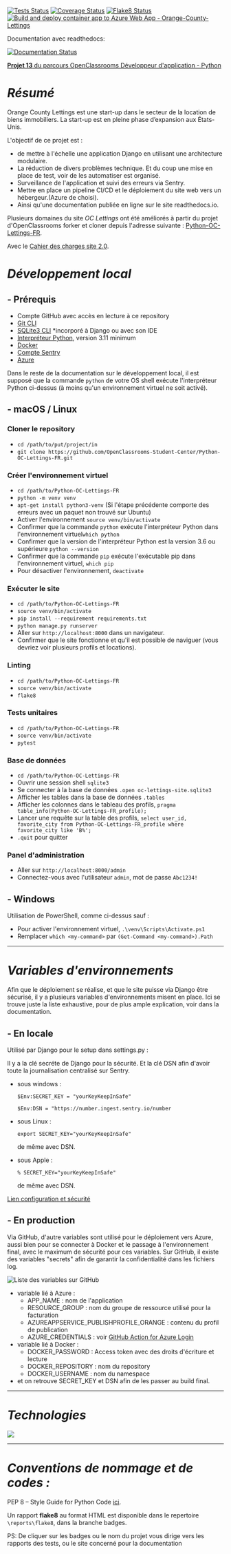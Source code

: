 [![Tests Status](https://github.com/Nathom78/Python-OC-Lettings-FR/blob/badges/master/reports/tests-badge.svg?raw=true)](http://htmlpreview.github.io/?https://github.com/Nathom78/Python-OC-Lettings-FR/blob/badges/master/reports/junit/index.html)
[![Coverage Status](https://github.com/Nathom78/Python-OC-Lettings-FR/blob/badges/master/reports/coverage-badge.svg?raw=true)](http://htmlpreview.github.io/?https://github.com/Nathom78/Python-OC-Lettings-FR/blob/badges/master/reports/coverage/index.html)
[![Flake8 Status](https://github.com/Nathom78/Python-OC-Lettings-FR/blob/badges/master/reports/flake8-badge.svg?raw=true)](http://htmlpreview.github.io/?https://github.com/Nathom78/Python-OC-Lettings-FR/blob/badges/master/reports/flake8/index.html)
[![Build and deploy container app to Azure Web App - Orange-County-Lettings](https://github.com/Nathom78/Python-OC-Lettings-FR/actions/workflows/master_ORANGE_COUNTY_LETTINGS.yml/badge.svg)](https://github.com/Nathom78/Python-OC-Lettings-FR/actions/workflows/master_ORANGE_COUNTY_LETTINGS.yml)

Documentation avec readthedocs:

[![Documentation Status](https://readthedocs.org/projects/thomas-python-oc-lettings-fr/badge/?version=latest)](https://thomas-python-oc-lettings-fr.readthedocs.io/fr/latest/?badge=latest)

[**Projet 13** du parcours OpenClassrooms Développeur d'application - Python](https://openclassrooms.com/fr/paths/518/projects/841/assignment)

# *Résumé*

Orange County Lettings est une start-up dans le secteur de la location de biens immobiliers.
La start-up est en pleine phase d’expansion aux États-Unis. 

L'objectif de ce projet est :
- de mettre à l'échelle une application Django en utilisant une architecture modulaire.
- La réduction de divers problèmes technique. Et du coup une mise en place de test, voir de les automatiser est organisé.
- Surveillance de l'application et suivi des erreurs via Sentry.
- Mettre en place un pipeline CI/CD et le déploiement du site web vers un hébergeur.(Azure de choisi).
- Ainsi qu'une documentation publiée en ligne sur le site readthedocs.io.

Plusieurs domaines du site *OC Lettings* ont été améliorés à partir du projet d'OpenClassrooms forker et cloner depuis l'adresse suivante :
[Python-OC-Lettings-FR](https://github.com/OpenClassrooms-Student-Center/Python-OC-Lettings-FR).

Avec le
[Cahier des charges site 2.0](https://s3.eu-west-1.amazonaws.com/course.oc-static.com/projects/Python+FR/841+Mettez+%C3%A0+l'%C3%A9chelle+une+application+Django+en+utilisant+une+architecture+modulaire/Site+web+2.0+-+caracte%CC%81ristiques+et+ame%CC%81liorations.pdf).

# *Développement local*

## - Prérequis

- Compte GitHub avec accès en lecture à ce repository
- [Git CLI](https://git-scm.com/downloads)
- [SQLite3 CLI](https://sqlite.org/download.html) *incorporé à Django ou avec son IDE
- [Interpréteur Python](https://www.python.org/downloads/), version 3.11 minimum
- [Docker](https://www.docker.com/products/docker-desktop/) 
- [Compte Sentry](https://sentry.io/signup/)
- [Azure](https://azure.microsoft.com/fr-fr/free/)

Dans le reste de la documentation sur le développement local, il est supposé que la commande `python` de votre OS shell exécute l'interpréteur Python ci-dessus (à moins qu'un environnement virtuel ne soit activé).

## - macOS / Linux

### Cloner le repository


- `cd /path/to/put/project/in`
- `git clone https://github.com/OpenClassrooms-Student-Center/Python-OC-Lettings-FR.git`

### Créer l'environnement virtuel

- `cd /path/to/Python-OC-Lettings-FR`
- `python -m venv venv`
- `apt-get install python3-venv` (Si l'étape précédente comporte des erreurs avec un paquet non trouvé sur Ubuntu)
- Activer l'environnement `source venv/bin/activate`
- Confirmer que la commande `python` exécute l'interpréteur Python dans l'environnement virtuel`which python`
- Confirmer que la version de l'interpréteur Python est la version 3.6 ou supérieure `python --version`
- Confirmer que la commande `pip` exécute l'exécutable pip dans l'environnement virtuel, `which pip`
- Pour désactiver l'environnement, `deactivate`

### Exécuter le site

- `cd /path/to/Python-OC-Lettings-FR`
- `source venv/bin/activate`
- `pip install --requirement requirements.txt`
- `python manage.py runserver`
- Aller sur `http://localhost:8000` dans un navigateur.
- Confirmer que le site fonctionne et qu'il est possible de naviguer (vous devriez voir plusieurs profils et locations).

### Linting

- `cd /path/to/Python-OC-Lettings-FR`
- `source venv/bin/activate`
- `flake8`

### Tests unitaires

- `cd /path/to/Python-OC-Lettings-FR`
- `source venv/bin/activate`
- `pytest`

### Base de données

- `cd /path/to/Python-OC-Lettings-FR`
- Ouvrir une session shell `sqlite3`
- Se connecter à la base de données `.open oc-lettings-site.sqlite3`
- Afficher les tables dans la base de données `.tables`
- Afficher les colonnes dans le tableau des profils, `pragma table_info(Python-OC-Lettings-FR_profile);`
- Lancer une requête sur la table des profils, `select user_id, favorite_city from
  Python-OC-Lettings-FR_profile where favorite_city like 'B%';`
- `.quit` pour quitter

### Panel d'administration

- Aller sur `http://localhost:8000/admin`
- Connectez-vous avec l'utilisateur `admin`, mot de passe `Abc1234!`

## - Windows

Utilisation de PowerShell, comme ci-dessus sauf :

- Pour activer l'environnement virtuel, `.\venv\Scripts\Activate.ps1` 
- Remplacer `which <my-command>` par `(Get-Command <my-command>).Path`

***

# *Variables d'environnements*
Afin que le déploiement se réalise, et que le site puisse via Django être sécurisé, il y a plusieurs variables 
d'environnements misent en place.
Ici se trouve juste la liste exhaustive, pour de plus ample explication, voir dans la documentation.

## - En locale

Utilisé par Django pour le setup dans settings.py :

Il y a la clé secréte de Django pour la sécurité.
Et la clé DSN afin d'avoir toute la journalisation centralisé sur Sentry.

* sous windows :

  `$Env:SECRET_KEY = "yourKeyKeepInSafe"`

  `$Env:DSN = "https://number.ingest.sentry.io/number`
* sous Linux :

  `export SECRET_KEY="yourKeyKeepInSafe"`

  de même avec DSN.
* sous Apple :

  `% SECRET_KEY="yourKeyKeepInSafe"`

  de même avec DSN.

[Lien configuration et sécurité](https://thomas-python-oc-lettings-fr.readthedocs.io/fr/latest/configuration_and_security.html)

## - En production 

Via GitHub, d'autre variables sont utilisé pour le déploiement vers Azure, aussi bien pour se connecter à Docker
et le passage à l'environnement final, avec le maximum de sécurité pour ces variables.
Sur GitHub, il existe des variables "secrets" afin de garantir la confidentialité dans les fichiers log. 

![Liste des variables sur GitHub](https://github.com/Nathom78/Python-OC-Lettings-FR/blob/master/doc/source/_static/GitHub_secrets.jpeg?raw=true)

* variable lié à Azure :
  - APP_NAME : nom de l'application
  - RESOURCE_GROUP : nom du groupe de ressource utilisé pour la facturation
  - AZUREAPPSERVICE_PUBLISHPROFILE_ORANGE : contenu du profil de publication
  - AZURE_CREDENTIALS : voir [GitHub Action for Azure Login](https://github.com/azure/login#github-action-for-azure-login)
* variable lié à Docker :
  - DOCKER_PASSWORD : Access token avec des droits d'écriture et lecture 
  - DOCKER_REPOSITORY : nom du repository
  - DOCKER_USERNAME : nom du namespace
* et on retrouve SECRET_KEY et DSN afin de les passer au build final.

***

# *Technologies*
<p>
<img src="https://skillicons.dev/icons?i=git,github,githubactions,python,django,sqlite,docker,linux,azure,sentry,powershell,css,html,bootstrap&theme=dark">
</p>

***

# *Conventions de nommage et de codes :*
<p>PEP 8 – Style Guide for Python Code
<a href="https://peps.python.org/pep-0008/">ici</a>.
</p>

Un rapport **flake8** au format HTML est disponible dans le repertoire `\reports\flake8`, dans la branche badges.

PS: De cliquer sur les badges ou le nom du projet vous dirige vers les rapports des tests, ou le site concerné pour la documentation